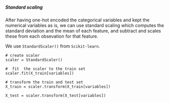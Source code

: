 ##### Standard scaling

After having one-hot encoded the categorical variables and kept the numerical variables as is, 
we can use standard scaling which computes the standard deviation and the mean
of each feature, and subtract and scales these from each obsevation for that feature. 

We use `StandardScaler()` from `Scikit-learn`. 

```
# create scaler
scaler = StandardScaler()

#  fit  the scaler to the train set
scaler.fit(X_train[variables]) 

# transform the train and test set
X_train = scaler.transform(X_train[variables])

X_test = scaler.transform(X_test[variables])
```